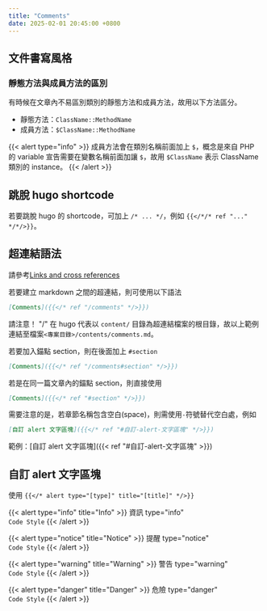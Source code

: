```yaml
---
title: "Comments"
date: 2025-02-01 20:45:00 +0800
---
```


## 文件書寫風格

### 靜態方法與成員方法的區別

有時候在文章內不易區別類別的靜態方法和成員方法，故用以下方法區分。

- 靜態方法：`ClassName::MethodName`
- 成員方法：`$ClassName::MethodName`

{{< alert type="info" >}}
成員方法會在類別名稱前面加上 `$`，概念是來自 PHP 的 variable 宣告需要在變數名稱前面加讓 `$`，故用 `$ClassName` 表示 ClassName 類別的 instance。
{{< /alert >}}

## 跳脫 hugo shortcode

若要跳脫 hugo 的 shortcode，可加上 `/* ... */`，例如 `{{</*/* ref "..." */*/>}}`。

## 超連結語法

請參考[Links and cross references](https://gohugo.io/content-management/cross-references/)

若要建立 markdown 之間的超連結，則可使用以下語法

```markdown
[Comments]({{</* ref "/comments" */>}})
```

請注意！ "/" 在 hugo 代表以 `content/` 目錄為超連結檔案的根目錄，故以上範例連結至檔案`<專案目錄>/contents/comments.md`。

若要加入錨點 section，則在後面加上 `#section`

```markdown
[Comments]({{</* ref "/comments#section" */>}})
```

若是在同一篇文章內的錨點 section，則直接使用

```markdown
[Comments]({{</* ref "#section" */>}})
```

需要注意的是，若章節名稱包含空白(space)，則需使用`-`符號替代空白處，例如

```markdown
[自訂 alert 文字區塊]({{</* ref "#自訂-alert-文字區塊" */>}})
```

範例：[自訂 alert 文字區塊]({{< ref "#自訂-alert-文字區塊" >}})

## 自訂 alert 文字區塊

使用 `{{</* alert type="[type]" title="[title]" */>}}`

{{< alert type="info" title="Info" >}}
資訊
type="info"  
`Code Style`
{{< /alert >}}

{{< alert type="notice" title="Notice" >}}
提醒
type="notice"  
`Code Style`
{{< /alert >}}

{{< alert type="warning" title="Warning" >}}
警告
type="warning"  
`Code Style`
{{< /alert >}}

{{< alert type="danger" title="Danger" >}}
危險
type="danger"  
`Code Style`
{{< /alert >}}
